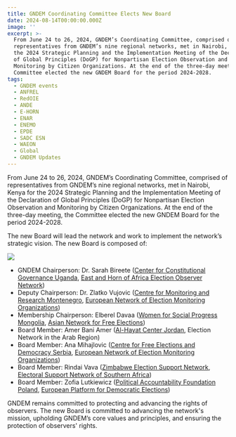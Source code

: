 ```yaml
---
title: GNDEM Coordinating Committee Elects New Board
date: 2024-08-14T00:00:00.000Z
image: ''
excerpt: >-
  From June 24 to 26, 2024, GNDEM’s Coordinating Committee, comprised of
  representatives from GNDEM’s nine regional networks, met in Nairobi, Kenya for
  the 2024 Strategic Planning and the Implementation Meeting of the Declaration
  of Global Principles (DoGP) for Nonpartisan Election Observation and
  Monitoring by Citizen Organizations. At the end of the three-day meeting, the
  Committee elected the new GNDEM Board for the period 2024-2028.
tags:
  - GNDEM events
  - ANFREL
  - RedOIE
  - ANDE
  - E-HORN
  - ENAR
  - ENEMO
  - EPDE
  - SADC ESN
  - WAEON
  - Global
  - GNDEM Updates
---
```


From June 24 to 26, 2024, GNDEM’s Coordinating Committee, comprised of representatives from GNDEM’s nine regional networks, met in Nairobi, Kenya for the 2024 Strategic Planning and the Implementation Meeting of the Declaration of Global Principles (DoGP) for Nonpartisan Election Observation and Monitoring by Citizen Organizations. At the end of the three-day meeting, the Committee elected the new GNDEM Board for the period 2024-2028.

The new Board will lead the network and work to implement the network’s strategic vision. The new Board is composed of:

![](</uploads/GNDEM Board Graphic (1).png>)

* GNDEM Chairperson: Dr. Sarah Bireete ([Center for Constitutional Governance Uganda](https://ccgea.org/), [East and Horn of Africa Election Observer Network](https://ehorn.org/))
* Deputy Chairperson: Dr. Zlatko Vujovic ([Centre for Monitoring and Research Montenegro](https://cemi.org.me/en), [European Network of Election Monitoring Organizations](https://enemo.org/))
* Membership Chairperson: Elberel Davaa ([Women for Social Progress Mongolia](https://www.facebook.com/WomenforSocialProgress/?ref=br_rs&_rdc=1&_rdr), [Asian Network for Free Elections](https://anfrel.org/))
* Board Member: Amer Bani Amer ([Al-Hayat Center Jordan](https://www.rasedjo.com/en), Election Network in the Arab Region)
* Board Member: Ana Mihajlovic ([Centre for Free Elections and Democracy Serbia](https://www.cesid.rs/), [European Network of Election Monitoring Organizations](https://enemo.org/))
* Board Member: Rindai Vava ([Zimbabwe Election Support Network](https://www.zesn.org.zw/), [Electoral Support Network of Southern Africa](https://www.esn-sa.org/))
* Board Member: Zofia Lutkiewicz ([Political Accountability Foundation Poland](https://odpowiedzialnapolityka.pl/), [European Platform for Democratic Elections](https://epde.org/))

GNDEM remains committed to protecting and advancing the rights of observers. The new Board is committed to advancing the network's mission, upholding GNDEM’s core values and principles, and ensuring the protection of observers' rights.

